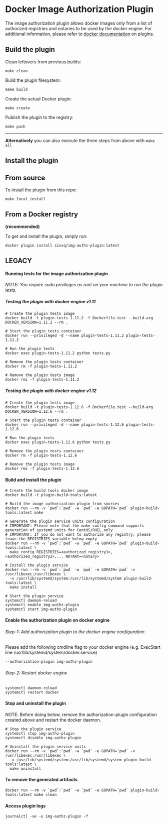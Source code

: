 # Docker Image Authorization Plugin

The image authorization plugin allows docker images only from a list of
authorized registries and notaries to be used by the docker engine. For
additional information, please refer to [docker
documentation](https://docs.docker.com/engine/extend/) on plugins.


## Build the plugin

Clean leftovers from previous builds:

`make clean`

Build the plugin filesystem:

`make build`

Create the actual Docker plugin:

`make create`

Publish the plugin to the registry:

`make push`

---

**Alternatively** you can also execute the three steps from above with `make all`


## Install the plugin


## From source

To install the plugin from this repo:

`make local_install`

## From a Docker registry

**(recommended)**

To get and install the plugin, simply run:

`docker plugin install sixsq/img-authz-plugin:latest`




## LEGACY

#### Running tests for the image authorization plugin

_NOTE: You require *sudo privileges as root* on your machine to run the plugin tests._

##### Testing the plugin with docker engine v1.11
```
# Create the plugin tests image
docker build -t plugin-tests-1.11.2 -f Dockerfile.test --build-arg DOCKER_VERSION=1.11.2 --rm .

# Start the plugin tests container
docker run --privileged -d --name plugin-tests-1.11.2 plugin-tests-1.11.2

# Run the plugin tests
docker exec plugin-tests-1.11.2 python tests.py

# Remove the plugin tests container
docker rm -f plugin-tests-1.11.2

# Remove the plugin tests image
docker rmi -f plugin-tests-1.11.2
```

##### Testing the plugin with docker engine v1.12
```
# Create the plugin tests image
docker build -t plugin-tests-1.12.6 -f Dockerfile.test --build-arg DOCKER_VERSION=1.12.6 --rm .

# Start the plugin tests container
docker run --privileged -d --name plugin-tests-1.12.6 plugin-tests-1.12.6

# Run the plugin tests
docker exec plugin-tests-1.12.6 python tests.py

# Remove the plugin tests container
docker rm -f plugin-tests-1.12.6

# Remove the plugin tests image
docker rmi -f plugin-tests-1.12.6
```

#### Build and install the plugin
```
# Create the build tools docker image
docker build -t plugin-build-tools:latest .

# Build the image authorization plugin from sources
docker run --rm -v `pwd`:`pwd` -w `pwd` -e GOPATH=`pwd` plugin-build-tools:latest make

# Generate the plugin service units configuration
# IMPORTANT: Please note that the make config command supports generation of systemd units for CentOS/RHEL only
# IMPORTANT: If you do not want to authorize any registry, please leave the REGISTRIES variable below empty
docker run --rm -v `pwd`:`pwd` -w `pwd` -e GOPATH=`pwd` plugin-build-tools:latest \
  make config REGISTRIES=<authorized_registry1>,<authorized_registry2>,... NOTARY=<notary>

# Install the plugin service
docker run --rm -v `pwd`:`pwd` -w `pwd` -e GOPATH=`pwd` -v /usr/libexec:/usr/libexec \
  -v /usr/lib/systemd/system:/usr/lib/systemd/system plugin-build-tools:latest \
  make install

# Start the plugin service
systemctl daemon-reload
systemctl enable img-authz-plugin
systemctl start img-authz-plugin
```

#### Enable the authorization plugin on docker engine
###### Step-1: Add authorization plugin to the docker engine configuration
Please add the following cmdline flag to your docker engine (e.g. ExecStart line /usr/lib/systemd/system/docker.service)
```
--authorization-plugin img-authz-plugin
```
###### Step-2: Restart docker engine
```
systemctl daemon-reload
systemctl restart docker
```

#### Stop and uninstall the plugin
NOTE: Before doing below, remove the authorization-plugin configuration created above and restart the docker daemon.
```
# Stop the plugin service
systemctl stop img-authz-plugin
systemctl disable img-authz-plugin

# Uninstall the plugin service units
docker run --rm -v `pwd`:`pwd` -w `pwd` -e GOPATH=`pwd` -v /usr/libexec:/usr/libexec \
  -v /usr/lib/systemd/system:/usr/lib/systemd/system plugin-build-tools:latest \
  make uninstall

```

#### To remove the generated artifacts
```
docker run --rm -v `pwd`:`pwd` -w `pwd` -e GOPATH=`pwd` plugin-build-tools:latest make clean
```

#### Access plugin logs
```
journalctl -xe -u img-authz-plugin -f
```
